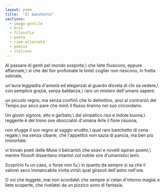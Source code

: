 ```yaml
---
layout: poem
title:  "Il banchetto"
sections:
  - imago-gentile
  - brio
  - filosofia
  - poeta
  - rima-alternata
  - poesie
  - italiano
---
```


Al passare di genti pel mondo sospinte,\\
che liete fluiscono, eppure affannate,\\
sì che dei fior profumate le tinte\\
coglier non riescono, in fretta ostinate,

un'aura leggiadra d'amistà ed eleganza\\
al guardo disvela di chi sa vedere,\\
con semplice grazia, senza baldanza,\\
raro un mistero dell'umano sapere:

un piccolo regno, ma senza confini\\
che lo delimitino, anzi al contrario\\
del Tempo pur anco pare che mini\\
il flusso tiranno nel suo circondario.

Un giovin signore, alto e garbato,\\
dal simpatico riso e indole buona,\\
reggente è del trono ove sbocciato\\
d'umana Arte il fiore risuona;

non sfugge il suo regno al saggio erudito,\\
qual raro banchetto di cena regale,\\
ma senza cibarie, ché l'appetito\\
non sazia di pancia, ma ben più immortale:

vi trovan poeti delle Muse il belcanto\\
che soavi e novelli ispiran poemi,\\
mentre filosofi dissertano intanto\\
col nobile sire d'umanistici temi.

Scoprirlo fu un caso, o forse non fu,\\
in quanto da sempre si sa che il valore\\
seco immancabile invita virtù\\
qual girasoli dell'astro nell'ore.

O voi che leggete, mai non scordate\\
che sempre si celan d'intorno magia\\
e liete scoperte, che rivelate\\
da un pizzico sono di fantasia.
